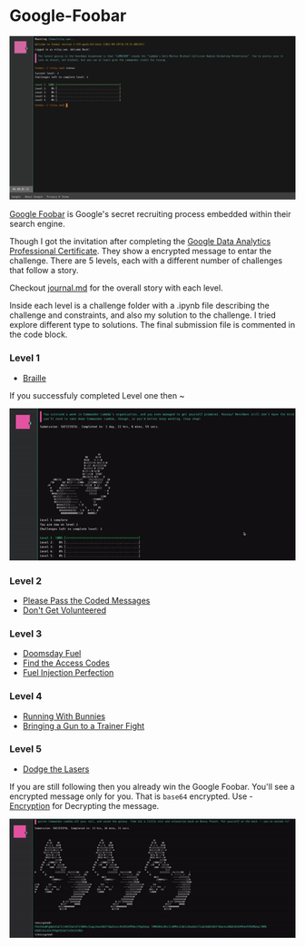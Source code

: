 # Google-Foobar


![google-foobar](https://github.com/niloy-biswas/Google-Foobar/blob/master/images/Foobar_L1_Completed.png)

[Google Foobar](http://foobar.withgoogle.com) is Google's secret recruiting process embedded within their search engine. 

Though I got the invitation after completing the [Google Data Analytics Professional Certificate](https://www.coursera.org/professional-certificates/google-data-analytics). They show a encrypted message to entar the challenge.
There are 5 levels, each with a different number of challenges that follow a story.

Checkout [journal.md](https://github.com/niloy-biswas/Google-Foobar/blob/master/journal.md) for the overall story with each level. 

Inside each level is a challenge folder with a .ipynb file describing the challenge and constraints, and also my solution to the challenge.
I tried explore different type to solutions. The final submission file is commented in the code block.

### Level 1
- [Braille](https://github.com/niloy-biswas/Google-Foobar/blob/master/Level%201/Braille.ipynb)

If you successfuly completed Level one then ~ 

![Level 1 Win](https://github.com/niloy-biswas/Google-Foobar/blob/master/images/Foobar-Level-1.gif)

### Level 2
- [Please Pass the Coded Messages](https://github.com/niloy-biswas/Google-Foobar/blob/master/Level%202/Please%20Pass%20the%20Coded%20Messages.ipynb)
- [Don't Get Volunteered](https://github.com/niloy-biswas/Google-Foobar/blob/master/Level%202/Don't%20Get%20Volunteered.ipynb)

### Level 3
- [Doomsday Fuel](https://github.com/niloy-biswas/Google-Foobar/blob/master/Level%203/Doomsday%20Fuel.ipynb)
- [Find the Access Codes](https://github.com/niloy-biswas/Google-Foobar/blob/master/Level%203/Find%20The%20Access%20Codes.ipynb)
- [Fuel Injection Perfection](https://github.com/niloy-biswas/Google-Foobar/blob/master/Level%203/Fuel%20Injection%20Perfection.ipynb)

### Level 4
- [Running With Bunnies](https://github.com/niloy-biswas/Google-Foobar/blob/master/Level%204/Running%20with%20Bunnies.ipynb)
- [Bringing a Gun to a Trainer Fight](https://github.com/niloy-biswas/Google-Foobar/blob/master/Level%204/Bringing%20a%20Gun%20to%20a%20Trainer%20Fight.ipynb)

### Level 5
- [Dodge the Lasers](https://github.com/niloy-biswas/Google-Foobar/blob/master/Level%205/Dodge%20the%20Lasers.ipynb)

If you are still following then you already win the Google Foobar.
You'll see a encrypted message only for you. That is `base64` encrypted.
Use  - [Encryption](https://github.com/niloy-biswas/Google-Foobar/blob/master/Encryption.ipynb) for Decrypting the message.


![Level 1 Win](https://github.com/niloy-biswas/Google-Foobar/blob/master/images/Foobar-win.gif)
